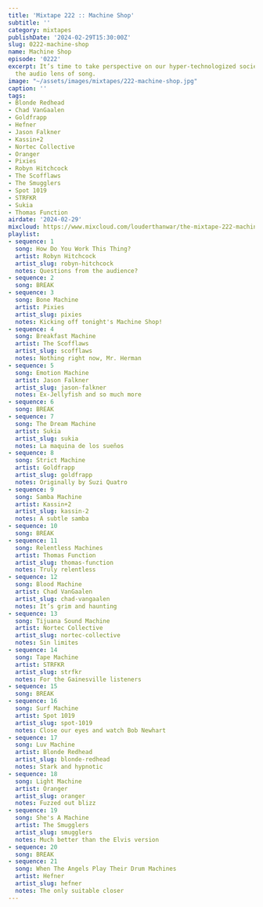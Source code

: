 ```yaml
---
title: 'Mixtape 222 :: Machine Shop'
subtitle: ''
category: mixtapes
publishDate: '2024-02-29T15:30:00Z'
slug: 0222-machine-shop
name: Machine Shop
episode: '0222'
excerpt: It’s time to take perspective on our hyper-technologized society, through
  the audio lens of song.
image: "~/assets/images/mixtapes/222-machine-shop.jpg"
caption: ''
tags:
- Blonde Redhead
- Chad VanGaalen
- Goldfrapp
- Hefner
- Jason Falkner
- Kassin+2
- Nortec Collective
- Oranger
- Pixies
- Robyn Hitchcock
- The Scofflaws
- The Smugglers
- Spot 1019
- STRFKR
- Sukia
- Thomas Function
airdate: '2024-02-29'
mixcloud: https://www.mixcloud.com/louderthanwar/the-mixtape-222-machine-shop-2024-02-29/
playlist:
- sequence: 1
  song: How Do You Work This Thing?
  artist: Robyn Hitchcock
  artist_slug: robyn-hitchcock
  notes: Questions from the audience?
- sequence: 2
  song: BREAK
- sequence: 3
  song: Bone Machine
  artist: Pixies
  artist_slug: pixies
  notes: Kicking off tonight's Machine Shop!
- sequence: 4
  song: Breakfast Machine
  artist: The Scofflaws
  artist_slug: scofflaws
  notes: Nothing right now, Mr. Herman
- sequence: 5
  song: Emotion Machine
  artist: Jason Falkner
  artist_slug: jason-falkner
  notes: Ex-Jellyfish and so much more
- sequence: 6
  song: BREAK
- sequence: 7
  song: The Dream Machine
  artist: Sukia
  artist_slug: sukia
  notes: La maquina de los sueños
- sequence: 8
  song: Strict Machine
  artist: Goldfrapp
  artist_slug: goldfrapp
  notes: Originally by Suzi Quatro
- sequence: 9
  song: Samba Machine
  artist: Kassin+2
  artist_slug: kassin-2
  notes: A subtle samba
- sequence: 10
  song: BREAK
- sequence: 11
  song: Relentless Machines
  artist: Thomas Function
  artist_slug: thomas-function
  notes: Truly relentless
- sequence: 12
  song: Blood Machine
  artist: Chad VanGaalen
  artist_slug: chad-vangaalen
  notes: It’s grim and haunting
- sequence: 13
  song: Tijuana Sound Machine
  artist: Nortec Collective
  artist_slug: nortec-collective
  notes: Sin limites
- sequence: 14
  song: Tape Machine
  artist: STRFKR
  artist_slug: strfkr
  notes: For the Gainesville listeners
- sequence: 15
  song: BREAK
- sequence: 16
  song: Surf Machine
  artist: Spot 1019
  artist_slug: spot-1019
  notes: Close our eyes and watch Bob Newhart
- sequence: 17
  song: Luv Machine
  artist: Blonde Redhead
  artist_slug: blonde-redhead
  notes: Stark and hypnotic
- sequence: 18
  song: Light Machine
  artist: Oranger
  artist_slug: oranger
  notes: Fuzzed out blizz
- sequence: 19
  song: She's A Machine
  artist: The Smugglers
  artist_slug: smugglers
  notes: Much better than the Elvis version
- sequence: 20
  song: BREAK
- sequence: 21
  song: When The Angels Play Their Drum Machines
  artist: Hefner
  artist_slug: hefner
  notes: The only suitable closer
---
```


